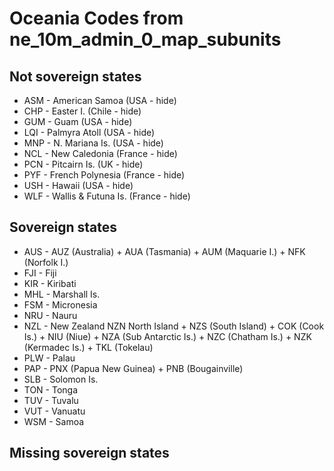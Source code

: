 # Oceania Codes from ne_10m_admin_0_map_subunits

## Not sovereign states

- ASM - American Samoa (USA - hide)
- CHP - Easter I. (Chile - hide)
- GUM - Guam (USA - hide)
- LQI - Palmyra Atoll (USA - hide)
- MNP - N. Mariana Is. (USA - hide)
- NCL - New Caledonia (France - hide)
- PCN - Pitcairn Is. (UK - hide)
- PYF - French Polynesia (France - hide)
- USH - Hawaii (USA - hide)
- WLF - Wallis & Futuna Is. (France - hide)

## Sovereign states

- AUS - AUZ (Australia) + AUA (Tasmania) + AUM (Maquarie I.) + NFK (Norfolk I.)
- FJI - Fiji
- KIR - Kiribati
- MHL - Marshall Is.
- FSM - Micronesia
- NRU - Nauru
- NZL - New Zealand NZN North Island + NZS (South Island) + COK (Cook Is.) + NIU (Niue) + NZA (Sub Antarctic Is.) + NZC (Chatham Is.) + NZK (Kermadec Is.) + TKL (Tokelau)
- PLW - Palau
- PAP - PNX (Papua New Guinea) + PNB (Bougainville)
- SLB - Solomon Is.
- TON - Tonga
- TUV - Tuvalu
- VUT - Vanuatu
- WSM - Samoa

## Missing sovereign states
